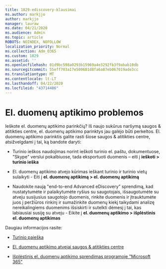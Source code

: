 ```yaml
---
title: 1829-ediscovery-klausimai
ms.author: markjjo
author: markjjo
manager: lauraw
ms.date: 04/21/2020
ms.audience: Admin
ms.topic: article
ROBOTS: NOINDEX, NOFOLLOW
localization_priority: Normal
ms.collection: Adm_O365
ms.custom: 1829
ms.assetid: ''
ms.openlocfilehash: 01d9bc598a0293b15969a4e3292fb3f9abab10db
ms.sourcegitcommit: 55eff703a17e500681d8fa6a87eb067019ade3cc
ms.translationtype: MT
ms.contentlocale: lt-LT
ms.lasthandoff: 04/22/2020
ms.locfileid: "43714486"
---
```

# <a name="ediscovery-issues"></a>El. duomenų aptikimo problemos

Ieškote el. duomenų aptikimo parinkčių? Iš naujo sukūrus naršymą saugos & atitikties centre, el. duomenų aptikimo parinktys jau galėjo būti perkeltos.  El. duomenų aptikimo parinktis galite rasti šiose saugos & atitikties centre, atsižvelgdami į tai, ką bandote daryti:

- Turinio ieškos naudojimas norint ieškoti turinio el. paštu, dokumentuose, "Skype" verslui pokalbiuose, tada eksportuoti duomenis – eiti į **ieškoti > turinio ieška**

- El. duomenų aptikimo atvejo kūrimas ieškant turinio ir turinio vietų sulaikyti - Eiti į **el. duomenų aptikimą > el. duomenų aptikimą**

- Naudokite naują "end-to-end Advanced eDiscovery" sprendimą, kad nustatytumėte ir palaikytumėte ryšius su saugotojais, išsaugotumėte su atveju susijusius saugotojo duomenis, rinkite duomenis ir įtrauktumėte juos į peržiūros rinkinį ir sumažinkite duomenų kiekį taikydami analizę nereikalingiems duomenims išsiskirti ir sutelkti dėmesį į tai, kas labiausiai susiję su atveju - Eikite į **el. duomenų aptikimo > išplėstinis el. duomenų aptikimas**

Daugiau informacijos rasite:

- [Turinio paieška](https://docs.microsoft.com/office365/securitycompliance/content-search)

- [El. duomenų aptikimo atvejai saugos & atitikties centre](https://docs.microsoft.com/office365/securitycompliance/ediscovery-cases)

- [Išplėstinis el. duomenų aptikimo sprendimas programoje "Microsoft 365"](https://docs.microsoft.com/office365/securitycompliance/compliance20/overview-ediscovery-20)
